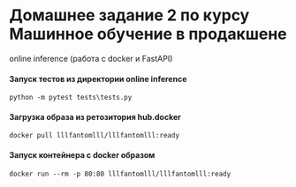 # Домашнее задание 2 по курсу Машинное обучение в продакшене

online inference (работа с docker и FastAPI)

#### Запуск тестов из директории online inference

~~~
python -m pytest tests\tests.py
~~~

#### Загрузка образа из ретозитория hub.docker
~~~
docker pull lllfantomlll/lllfantomlll:ready
~~~

#### Запуск контейнера с docker образом
~~~
docker run --rm -p 80:80 lllfantomlll/lllfantomlll:ready
~~~